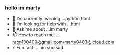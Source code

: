 ### hello im marty
- 🌱 I’m currently learning ...python,html
- 🤔 I’m looking for help with ...html
- 💬 Ask me about ...im marty
- 📫 How to reach me: ... raon100403@gmail.com/marty0403@icloud.com
- ⚡ Fun fact: ... im soo sad

<!--
**marty0403/marty0403** is a ✨ _special_ ✨ repository because its `README.md` (this file) appears on your GitHub profile.

Here are some ideas to get you started:

- 🔭 I’m currently working on ... nothing
- 🌱 I’m currently learning ...python,html
- 🤔 I’m looking for help with ...html
- 💬 Ask me about ...im marty
- 📫 How to reach me: ... raon100403@gmail.com/marty0403@icloud.com
- ⚡ Fun fact: ... im soo sad
-->
